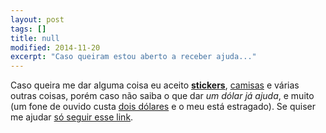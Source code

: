```yaml
---
layout: post
tags: []
title: null
modified: 2014-11-20
excerpt: "Caso queiram estou aberto a receber ajuda..."
---
```


Caso queira me dar alguma coisa eu aceito
[**stickers**](http://badmeangood.com/#carousel_STCKRS "Thanks a lot!"),
[camisas](http://pt.stackoverflow.com/) e várias outras coisas, porém
caso não saiba o que dar *um dólar já ajuda*, e muito (um fone de ouvido
custa [dois
dólares](http://www.dx.com/p/smz-601-stylish-flat-in-ear-earphones-blue-black-3-5mm-plug-110cm-175955)
e o meu está estragado). Se quiser me ajudar [só seguir esse
link](https://www.paypal.com/cgi-bin/webscr?cmd=_donations&business=YA4B7SEDLW866&lc=US&item_name=qgustavor&currency_code=USD&bn=PP%2dDonationsBF%3abtn_donate_SM%2egif%3aNonHosted).

